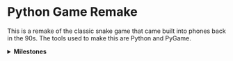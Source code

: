 # Python Game Remake
This is a remake of the classic snake game that came built into phones back in the 90s. 
The tools used to make this are Python and PyGame.

<details><summary><b>Milestones<b/></summary>
<hr>
  
 - Completed Milestones
     - Respawn Snake
     - Border Collision
     - Score
     - Spawning apple and snake growth 
     - Snake motion 
  
  - Left Todo
      - Obstacles
      - Second Player and Lives
      - Other Levels
      - Main Menu
      - AI Snake
      - Login
      - Leader Board
      - Save Progress
 
